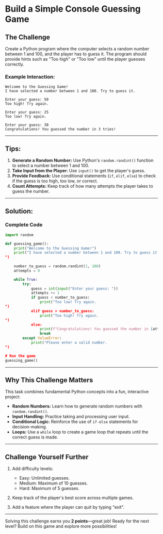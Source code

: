 # Build a Simple Console Guessing Game

## The Challenge

Create a Python program where the computer selects a random number between 1 and 100, and the player has to guess it. The program should provide hints such as "Too high" or "Too low" until the player guesses correctly.

### Example Interaction:

```
Welcome to the Guessing Game!
I have selected a number between 1 and 100. Try to guess it.

Enter your guess: 50
Too high! Try again.

Enter your guess: 25
Too low! Try again.

Enter your guess: 30
Congratulations! You guessed the number in 3 tries!
```

---

## Tips:

1. **Generate a Random Number:** Use Python's `random.randint()` function to select a number between 1 and 100.  
2. **Take Input from the Player:** Use `input()` to get the player's guess.  
3. **Provide Feedback:** Use conditional statements (`if`, `elif`, `else`) to check if the guess is too high, too low, or correct.  
4. **Count Attempts:** Keep track of how many attempts the player takes to guess the number.

---

## Solution:

### Complete Code

```python
import random

def guessing_game():
    print("Welcome to the Guessing Game!")
    print("I have selected a number between 1 and 100. Try to guess it.
")
    
    number_to_guess = random.randint(1, 100)
    attempts = 0

    while True:
        try:
            guess = int(input("Enter your guess: "))
            attempts += 1
            if guess < number_to_guess:
                print("Too low! Try again.
")
            elif guess > number_to_guess:
                print("Too high! Try again.
")
            else:
                print(f"Congratulations! You guessed the number in {attempts} tries!")
                break
        except ValueError:
            print("Please enter a valid number.
")

# Run the game
guessing_game()
```

---

## Why This Challenge Matters

This task combines fundamental Python concepts into a fun, interactive project:
- **Random Numbers:** Learn how to generate random numbers with `random.randint()`.
- **Input Handling:** Practice taking and processing user input.
- **Conditional Logic:** Reinforce the use of `if-else` statements for decision-making.
- **Loops:** Use a `while` loop to create a game loop that repeats until the correct guess is made.

---

## Challenge Yourself Further

1. Add difficulty levels:  
   - Easy: Unlimited guesses.  
   - Medium: Maximum of 10 guesses.  
   - Hard: Maximum of 5 guesses.

2. Keep track of the player's best score across multiple games.

3. Add a feature where the player can quit by typing "exit".

---

Solving this challenge earns you **2 points**—great job! Ready for the next level? Build on this game and explore more possibilities!

